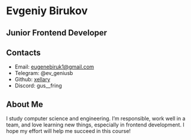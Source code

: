 # Evgeniy Birukov
## Junior Frontend Developer

## Contacts 
* Email: eugenebiruk1@gmail.com
* Telegram: @ev_geniusb
* Github: [xellary](https://github.com/xellary)
* Discord: gus__fring

## About Me
I study computer science and engineering. I’m responsible, work well in a team, and love learning new things, especially in frontend development. I hope my effort will help me succeed in this course!